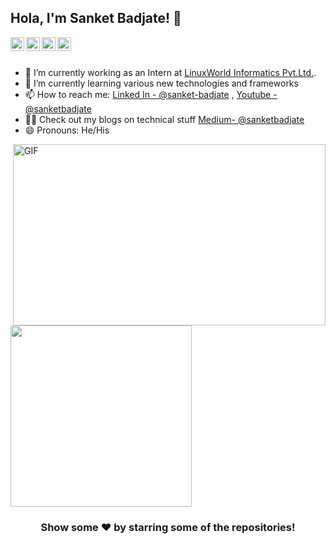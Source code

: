 ## Hola, I'm Sanket Badjate! 👋

<a href="https://www.linkedin.com/in/sanket-badjate/">
  <img align="left" alt="Sanket's Linkdein" width="22px" src="https://cdn.jsdelivr.net/npm/simple-icons@v3/icons/linkedin.svg" />
</a>
<a href="https://github.com/sanbad36">
  <img align="left" alt="Sanket's Github" width="22px" src="https://cdn.jsdelivr.net/npm/simple-icons@v3/icons/github.svg" />
</a>
<a href="https://www.youtube.com/channel/UCZgOTQPA1Vi7JIaWUNsPqkQ">
  <img align="left" alt="Sanket's Youtube" width="22px" src="https://cdn.jsdelivr.net/npm/simple-icons@v3/icons/youtube.svg" />
</a>
<a href="https://sanketbadjate36.medium.com/">
 <img align="left" alt="My medium blogs" width="22px" src="https://cdn.jsdelivr.net/npm/simple-icons@3.13.0/icons/medium.svg"/>
</a>
<br/>
<br/>

- 🔭 I’m currently working as an Intern at [LinuxWorld Informatics Pvt.Ltd.](https://www.linuxworldindia.org/).
- 🌱 I’m currently learning various new technologies and frameworks
- 📫 How to reach me: [Linked In - @sanket-badjate](https://www.linkedin.com/in/sanket-badjate/) , [Youtube - @sanketbadjate](https://www.youtube.com/channel/UCZgOTQPA1Vi7JIaWUNsPqkQ/featured)
- 👨‍💻 Check out my blogs on technical stuff [Medium- @sanketbadjate](https://medium.com/@sanketbadjate36)
- 😄 Pronouns: He/His
<img align="right" alt="GIF" src="https://github.com/abhisheknaiidu/abhisheknaiidu/blob/master/code.gif?raw=true" width="500" height="290" />
<a href="https://github.com/sanbad36">
<img align="center" src="https://github-readme-stats.vercel.app/api/top-langs/?username=sanbad36&theme=light&hide_langs_below=1" height="290" />  
</a>

<div align="center">

### Show some ❤️ by starring some of the repositories!

</div>
